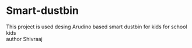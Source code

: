 # Smart-dustbin
This project is used desing Arudino based smart dustbin for kids for school kids 
<br>author Shivraaj

